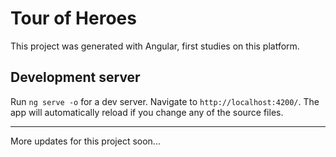 # Tour of Heroes

This project was generated with Angular, first studies on this platform.

## Development server
Run `ng serve -o` for a dev server. Navigate to `http://localhost:4200/`. The app will automatically reload if you change any of the source files.

***
More updates for this project soon...
